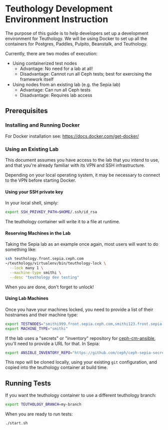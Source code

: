# Teuthology Development Environment Instruction

The purpose of this guide is to help developers set
up a development environment for Teuthology. We will be using 
Docker to set up all the containers for
Postgres, Paddles, Pulpito, Beanstalk, and Teuthology.

Currently, there are two modes of execution: 

* Using containerized test nodes
  * Advantage: No need for a lab at all!
  * Disadvantage: Cannot run all Ceph tests; best for exercising the framework itself
* Using nodes from an existing lab (e.g. the Sepia lab)
  * Advantage: Can run all Ceph tests
  * Disadvantage: Requires lab access

## Prerequisites

### Installing and Running Docker

For Docker installation see: 
https://docs.docker.com/get-docker/

### Using an Existing Lab

This document assumes you have access to the lab that you intend to use, and that you're already familiar with its VPN and SSH infrastructure.

Depending on your local operating system, it may be necessary to connect to the VPN before starting Docker.

#### Using your SSH private key

In your local shell, simply:
```bash
export SSH_PRIVKEY_PATH=$HOME/.ssh/id_rsa
```
The teuthology container will write it to a file at runtime.

#### Reserving Machines in the Lab

Taking the Sepia lab as an example once again, most users will want to do something like:

```bash
ssh teuthology.front.sepia.ceph.com
~/teuthology/virtualenv/bin/teuthology-lock \
  --lock many 1 \
  --machine-type smithi \
  --desc "teuthology dev testing"
```

When you are done, don't forget to unlock!

#### Using Lab Machines

Once you have your machines locked, you need to provide a list of their hostnames and their machine type:

```bash
export TESTNODES="smithi999.front.sepia.ceph.com,smithi123.front.sepia.ceph.com"
export MACHINE_TYPE="smithi"
```

If the lab uses a "secrets" or "inventory" repository for [ceph-cm-ansible](https://github.com/ceph/ceph-cm-ansible), you'll need to provide a URL for that. In Sepia:
```bash
export ANSIBLE_INVENTORY_REPO="https://github.com/ceph/ceph-sepia-secrets"
```
This repo will be cloned locally, using your existing `git` configuration, and copied into the teuthology container at build time.

## Running Tests

If you want the teuthology container to use a different teuthology branch:
```bash
export TEUTHOLOGY_BRANCH=my-branch
```

When you are ready to run tests:
```bash
./start.sh
```